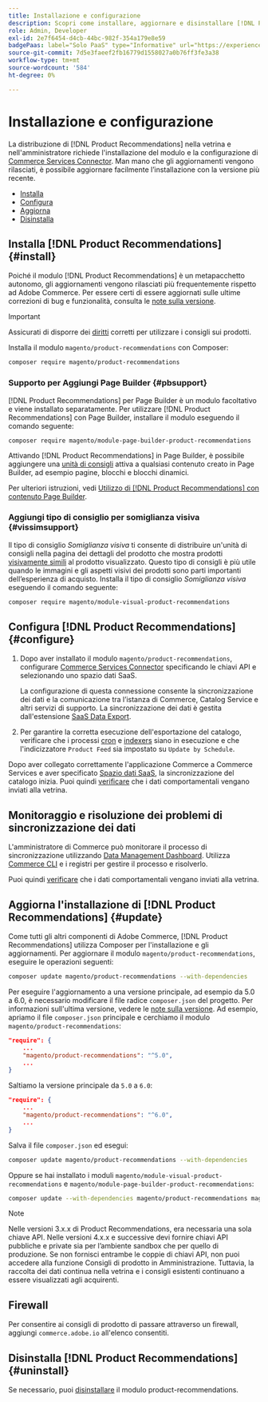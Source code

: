 ```yaml
---
title: Installazione e configurazione
description: Scopri come installare, aggiornare e disinstallare [!DNL Product Recommendations].
role: Admin, Developer
exl-id: 2e7f6454-d4cb-44bc-982f-354a179e8e59
badgePaas: label="Solo PaaS" type="Informative" url="https://experienceleague.adobe.com/it/docs/commerce/user-guides/product-solutions" tooltip="Applicabile solo ai progetti Adobe Commerce on Cloud (infrastruttura PaaS gestita da Adobe) e ai progetti on-premise."
source-git-commit: 7d5e3faeef2fb16779d1558027a0b76ff3fe3a38
workflow-type: tm+mt
source-wordcount: '584'
ht-degree: 0%

---
```


# Installazione e configurazione

La distribuzione di [!DNL Product Recommendations] nella vetrina e nell&#39;amministratore richiede l&#39;installazione del modulo e la configurazione di [Commerce Services Connector](../landing/saas.md). Man mano che gli aggiornamenti vengono rilasciati, è possibile aggiornare facilmente l’installazione con la versione più recente.

- [Installa](#install)
- [Configura](#configure)
- [Aggiorna](#update)
- [Disinstalla](#uninstall)

## Installa [!DNL Product Recommendations] {#install}

Poiché il modulo [!DNL Product Recommendations] è un metapacchetto autonomo, gli aggiornamenti vengono rilasciati più frequentemente rispetto ad Adobe Commerce. Per essere certi di essere aggiornati sulle ultime correzioni di bug e funzionalità, consulta le [note sulla versione](release-notes.md).

>[!IMPORTANT]
>
>Assicurati di disporre dei [diritti](../landing/saas.md#credentials) corretti per utilizzare i consigli sui prodotti.

Installa il modulo `magento/product-recommendations` con Composer:

```bash
composer require magento/product-recommendations
```

### Supporto per Aggiungi Page Builder {#pbsupport}

[!DNL Product Recommendations] per Page Builder è un modulo facoltativo e viene installato separatamente. Per utilizzare [!DNL Product Recommendations] con Page Builder, installare il modulo eseguendo il comando seguente:

```bash
composer require magento/module-page-builder-product-recommendations
```

Attivando [!DNL Product Recommendations] in Page Builder, è possibile aggiungere una [unità di consigli](https://experienceleague.adobe.com/it/docs/commerce-admin/page-builder/add-content/recommendations) attiva a qualsiasi contenuto creato in Page Builder, ad esempio pagine, blocchi e blocchi dinamici.

Per ulteriori istruzioni, vedi [Utilizzo di [!DNL Product Recommendations] con contenuto Page Builder](page-builder.md).

### Aggiungi tipo di consiglio per somiglianza visiva {#vissimsupport}

Il tipo di consiglio _Somiglianza visiva_ ti consente di distribuire un&#39;unità di consigli nella pagina dei dettagli del prodotto che mostra prodotti [visivamente simili](type.md#visualsim) al prodotto visualizzato. Questo tipo di consigli è più utile quando le immagini e gli aspetti visivi dei prodotti sono parti importanti dell’esperienza di acquisto. Installa il tipo di consiglio _Somiglianza visiva_ eseguendo il comando seguente:

```bash
composer require magento/module-visual-product-recommendations
```

## Configura [!DNL Product Recommendations] {#configure}

1. Dopo aver installato il modulo `magento/product-recommendations`, configurare [Commerce Services Connector](../landing/saas.md) specificando le chiavi API e selezionando uno spazio dati SaaS.

   La configurazione di questa connessione consente la sincronizzazione dei dati e la comunicazione tra l’istanza di Commerce, Catalog Service e altri servizi di supporto. La sincronizzazione dei dati è gestita dall&#39;estensione [SaaS Data Export](../data-export/overview.md).

1. Per garantire la corretta esecuzione dell&#39;esportazione del catalogo, verificare che i processi [cron](https://experienceleague.adobe.com/it/docs/commerce-operations/configuration-guide/cli/configure-cron-jobs) e [indexers](https://experienceleague.adobe.com/it/docs/commerce-operations/configuration-guide/cli/manage-indexers) siano in esecuzione e che l&#39;indicizzatore `Product Feed` sia impostato su `Update by Schedule`.

Dopo aver collegato correttamente l&#39;applicazione Commerce a Commerce Services e aver specificato [Spazio dati SaaS](../landing/saas.md#saas-configuration), la sincronizzazione del catalogo inizia. Puoi quindi [verificare](https://developer.adobe.com/commerce/services/shared-services/storefront-events/collector/verify/) che i dati comportamentali vengano inviati alla vetrina.

## Monitoraggio e risoluzione dei problemi di sincronizzazione dei dati

L&#39;amministratore di Commerce può monitorare il processo di sincronizzazione utilizzando [Data Management Dashboard](https://experienceleague.adobe.com/it/docs/commerce-admin/systems/data-transfer/data-dashboard). Utilizza [Commerce CLI](../data-export/data-export-cli-commands.md#troubleshooting) e i registri per gestire il processo e risolverlo.

Puoi quindi [verificare](https://developer.adobe.com/commerce/services/shared-services/storefront-events/collector/verify/) che i dati comportamentali vengano inviati alla vetrina.

## Aggiorna l&#39;installazione di [!DNL Product Recommendations] {#update}

Come tutti gli altri componenti di Adobe Commerce, [!DNL Product Recommendations] utilizza Composer per l&#39;installazione e gli aggiornamenti. Per aggiornare il modulo `magento/product-recommendations`, eseguire le operazioni seguenti:

```bash
composer update magento/product-recommendations --with-dependencies
```

Per eseguire l&#39;aggiornamento a una versione principale, ad esempio da 5.0 a 6.0, è necessario modificare il file radice `composer.json` del progetto. Per informazioni sull&#39;ultima versione, vedere le [note sulla versione](release-notes.md). Ad esempio, apriamo il file `composer.json` principale e cerchiamo il modulo `magento/product-recommendations`:

```json
"require": {
    ...
    "magento/product-recommendations": "^5.0",
    ...
}
```

Saltiamo la versione principale da `5.0` a `6.0`:

```json
"require": {
    ...
    "magento/product-recommendations": "^6.0",
    ...
}
```

Salva il file `composer.json` ed esegui:

```bash
composer update magento/product-recommendations --with-dependencies
```

Oppure se hai installato i moduli `magento/module-visual-product-recommendations` e `magento/module-page-builder-product-recommendations`:

```bash
composer update --with-dependencies magento/product-recommendations magento/module-visual-product-recommendations magento/module-page-builder-product-recommendations
```

>[!NOTE]
>
> Nelle versioni 3.x.x di Product Recommendations, era necessaria una sola chiave API. Nelle versioni 4.x.x e successive devi fornire chiavi API pubbliche e private sia per l’ambiente sandbox che per quello di produzione. Se non fornisci entrambe le coppie di chiavi API, non puoi accedere alla funzione Consigli di prodotto in Amministrazione. Tuttavia, la raccolta dei dati continua nella vetrina e i consigli esistenti continuano a essere visualizzati agli acquirenti.

## Firewall

Per consentire ai consigli di prodotto di passare attraverso un firewall, aggiungi `commerce.adobe.io` all&#39;elenco consentiti.

## Disinstalla [!DNL Product Recommendations] {#uninstall}

Se necessario, puoi [disinstallare](https://experienceleague.adobe.com/it/docs/commerce-operations/installation-guide/tutorials/uninstall-modules) il modulo product-recommendations.
